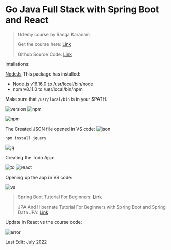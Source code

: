# Go Java Full Stack with Spring Boot and React

> Udemy course by Ranga Karanam
>
> Get the course here: [Link](https://www.udemy.com/course/full-stack-application-with-spring-boot-and-react/)
> 
> Github Source Code: [Link](https://github.com/in28minutes/full-stack-with-react-and-spring-boot) 


Intallations: 

[NodeJs](https://nodejs.org/en/download/) 
This package has installed:
- Node.js v16.16.0 to /usr/local/bin/node
- npm v8.11.0 to /usr/local/bin/npm
	
Make sure that `/usr/local/bin` is in your $PATH.

![version](https://user-images.githubusercontent.com/83961643/179249144-1a6438c9-9084-4920-9ccb-6c581d975e77.jpeg)
![npm](https://user-images.githubusercontent.com/83961643/179249153-1d29453f-8404-4b13-996b-b91d85ae11bd.jpeg)

![npm](https://user-images.githubusercontent.com/83961643/179249812-0edb12f4-c001-41f0-a3f5-e9811797f164.jpeg)


The Created JSON file opened in VS code: 
![json](https://user-images.githubusercontent.com/83961643/179250345-797403f3-8309-4174-b888-65dc2d0115d9.jpeg)


`npm install jquery`

![jq](https://user-images.githubusercontent.com/83961643/179250663-fba1da12-b83c-404f-9a05-999a27f403ff.jpeg)


Creating the Todo App:

![to](https://user-images.githubusercontent.com/83961643/179256068-b6440271-aed4-4df6-a0d3-32295d80490a.jpeg)
![react](https://user-images.githubusercontent.com/83961643/179256771-32de639f-1dac-4364-93b1-1f34b6705975.jpeg)


Opening up the app in VS code: 

![vs](https://user-images.githubusercontent.com/83961643/179257523-3c5cee29-bc08-43b1-b6fe-332c3351a4d6.jpeg)

> Spring Boot Tutorial For Beginners: [Link](https://www.youtube.com/watch?v=pcdpk3Yd1EA)
>
> JPA And Hibernate Tutorial For Beginners with Spring Boot and Spring Data JPA: [Link](https://www.youtube.com/watch?v=MaI0_XdpdP8)

Update in React vs the course code: 

![error](https://user-images.githubusercontent.com/83961643/180209456-1432a788-be3d-4e9b-bbfa-2fb841d404a6.jpeg)

Last Edit: July 2022
